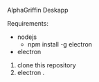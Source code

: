 AlphaGriffin Deskapp


Requirements:
* nodejs
  * npm install -g electron
* electron

1. clone this repository
1. electron .

